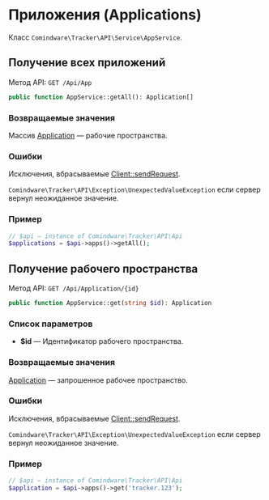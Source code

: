 # Приложения (Applications)

Класс `Comindware\Tracker\API\Service\AppService`.


## Получение всех приложений

Метод API: `GET /Api/App`

```php
public function AppService::getAll(): Application[]
```
### Возвращаемые значения

Массив [Application](models.ru.md#application) — рабочие пространства.

### Ошибки

Исключения, вбрасываемые [Client::sendRequest](client.ru.md#sendrequest).

`Comindware\Tracker\API\Exception\UnexpectedValueException` если сервер вернул неожиданное значение.

### Пример

```php
// $api — instance of Comindware\Tracker\API\Api
$applications = $api->apps()->getAll();
```


## Получение рабочего пространства

Метод API: `GET /Api/Application/{id}`

```php
public function AppService::get(string $id): Application
```
### Список параметров

- **$id** — Идентификатор рабочего пространства.

### Возвращаемые значения

[Application](models.ru.md#application) — запрошенное рабочее пространство.

### Ошибки

Исключения, вбрасываемые [Client::sendRequest](client.ru.md#sendrequest).

`Comindware\Tracker\API\Exception\UnexpectedValueException` если сервер вернул неожиданное значение.

### Пример

```php
// $api — instance of Comindware\Tracker\API\Api
$application = $api->apps()->get('tracker.123');
```
